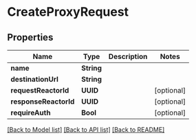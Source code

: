 # CreateProxyRequest

## Properties
Name | Type | Description | Notes
------------ | ------------- | ------------- | -------------
**name** | **String** |  | 
**destinationUrl** | **String** |  | 
**requestReactorId** | **UUID** |  | [optional] 
**responseReactorId** | **UUID** |  | [optional] 
**requireAuth** | **Bool** |  | [optional] 

[[Back to Model list]](../README.md#documentation-for-models) [[Back to API list]](../README.md#documentation-for-api-endpoints) [[Back to README]](../README.md)


